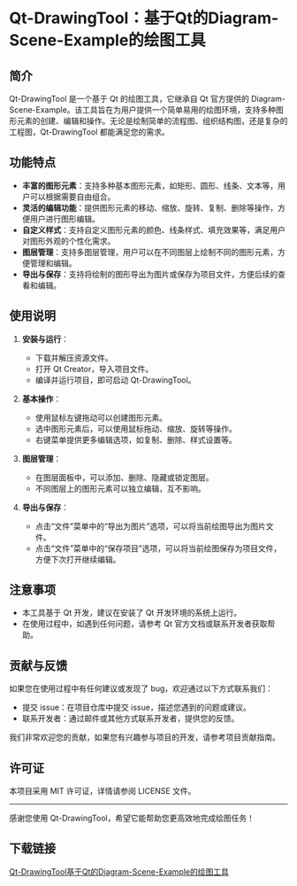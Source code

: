 # Qt-DrawingTool：基于Qt的Diagram-Scene-Example的绘图工具

## 简介

Qt-DrawingTool 是一个基于 Qt 的绘图工具，它继承自 Qt 官方提供的 Diagram-Scene-Example。该工具旨在为用户提供一个简单易用的绘图环境，支持多种图形元素的创建、编辑和操作。无论是绘制简单的流程图、组织结构图，还是复杂的工程图，Qt-DrawingTool 都能满足您的需求。

## 功能特点

- **丰富的图形元素**：支持多种基本图形元素，如矩形、圆形、线条、文本等，用户可以根据需要自由组合。
- **灵活的编辑功能**：提供图形元素的移动、缩放、旋转、复制、删除等操作，方便用户进行图形编辑。
- **自定义样式**：支持自定义图形元素的颜色、线条样式、填充效果等，满足用户对图形外观的个性化需求。
- **图层管理**：支持多图层管理，用户可以在不同图层上绘制不同的图形元素，方便管理和编辑。
- **导出与保存**：支持将绘制的图形导出为图片或保存为项目文件，方便后续的查看和编辑。

## 使用说明

1. **安装与运行**：
   - 下载并解压资源文件。
   - 打开 Qt Creator，导入项目文件。
   - 编译并运行项目，即可启动 Qt-DrawingTool。

2. **基本操作**：
   - 使用鼠标左键拖动可以创建图形元素。
   - 选中图形元素后，可以使用鼠标拖动、缩放、旋转等操作。
   - 右键菜单提供更多编辑选项，如复制、删除、样式设置等。

3. **图层管理**：
   - 在图层面板中，可以添加、删除、隐藏或锁定图层。
   - 不同图层上的图形元素可以独立编辑，互不影响。

4. **导出与保存**：
   - 点击“文件”菜单中的“导出为图片”选项，可以将当前绘图导出为图片文件。
   - 点击“文件”菜单中的“保存项目”选项，可以将当前绘图保存为项目文件，方便下次打开继续编辑。

## 注意事项

- 本工具基于 Qt 开发，建议在安装了 Qt 开发环境的系统上运行。
- 在使用过程中，如遇到任何问题，请参考 Qt 官方文档或联系开发者获取帮助。

## 贡献与反馈

如果您在使用过程中有任何建议或发现了 bug，欢迎通过以下方式联系我们：
- 提交 issue：在项目仓库中提交 issue，描述您遇到的问题或建议。
- 联系开发者：通过邮件或其他方式联系开发者，提供您的反馈。

我们非常欢迎您的贡献，如果您有兴趣参与项目的开发，请参考项目贡献指南。

## 许可证

本项目采用 MIT 许可证，详情请参阅 LICENSE 文件。

---

感谢您使用 Qt-DrawingTool，希望它能帮助您更高效地完成绘图任务！

## 下载链接

[Qt-DrawingTool基于Qt的Diagram-Scene-Example的绘图工具](https://pan.quark.cn/s/271f716a534b)